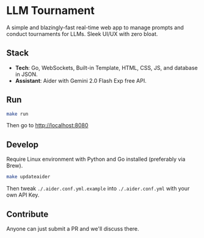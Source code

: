 # LLM Tournament

A simple and blazingly-fast real-time web app to manage prompts and conduct tournaments for LLMs. Sleek UI/UX with zero bloat.

## Stack

- **Tech**: Go, WebSockets, Built-in Template, HTML, CSS, JS, and database in JSON.
- **Assistant**: Aider with Gemini 2.0 Flash Exp free API.

## Run

```bash
make run
```

Then go to <http://localhost:8080>

## Develop

Require Linux environment with Python and Go installed (preferably via Brew).

```bash
make updateaider
```

Then tweak `./.aider.conf.yml.example` into `./.aider.conf.yml` with your own API Key.

## Contribute

Anyone can just submit a PR and we'll discuss there.
